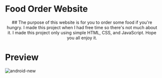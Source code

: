 # Food Order Website 

<center>
## The purpose of this website is for you to order some food if you're hungry. I made this project when I had free time so there's not much about it. I made this project only using simple HTML, CSS, and JavaScript. Hope you all enjoy it.
</center>

  # Preview 
  
  <img src="https://i.ibb.co/BNRB8s9/android-new.png" alt="android-new" border="0"/>
